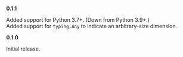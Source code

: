 **0.1.1**

Added support for Python 3.7+. (Down from Python 3.9+.)  
Added support for `typing.Any` to indicate an arbitrary-size dimension.

**0.1.0**

Initial release.